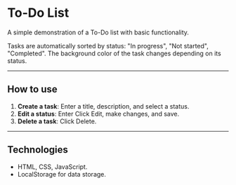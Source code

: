 # To-Do List

A simple demonstration of a To-Do list with basic functionality.

Tasks are automatically sorted by status: "In progress", "Not started", "Completed". The background color of the task changes depending on its status.

---

## How to use

1. **Create a task**: Enter a title, description, and select a status.
2. **Edit a status**: Enter Click Edit, make changes, and save.
3. **Delete a task**: Click Delete.

---

## Technologies

- HTML, CSS, JavaScript.
- LocalStorage for data storage.